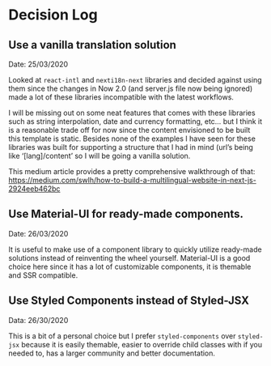 # Decision Log

## Use a vanilla translation solution

Date: 25/03/2020

Looked at `react-intl` and `nexti18n-next` libraries and decided against using them since the changes in Now 2.0 (and server.js file now being ignored) made a lot of these libraries incompatible with the latest workflows.

I will be missing out on some neat features that comes with these libraries such as string interpolation, date and currency formatting, etc… but I think it is a reasonable trade off for now since the content envisioned to be built this template is static. Besides none of the examples I have seen for these libraries was built for supporting a structure that I had in mind (url’s being like ‘\[lang]/content’ so I will be going a vanilla solution.

This medium article provides a pretty comprehensive walkthrough of that:
https://medium.com/swlh/how-to-build-a-multilingual-website-in-next-js-2924eeb462bc

## Use Material-UI for ready-made components.

Date: 26/03/2020

It is useful to make use of a component library to quickly utilize ready-made solutions instead of reinventing the wheel yourself. Material-UI is a good choice here since it has a lot of customizable components, it is themable and SSR compatible.

## Use Styled Components instead of Styled-JSX

Data: 26/30/2020

This is a bit of a personal choice but I prefer `styled-components` over `styled-jsx` because it is easily themable, easier to override child classes with if you needed to, has a larger community and better documentation.

